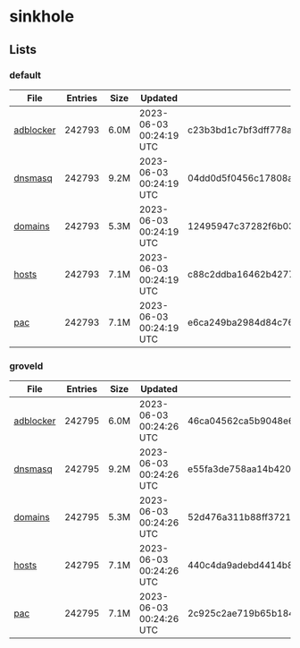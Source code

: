 # sinkhole

## Lists

### default

|File|Entries|Size|Updated|Hash|
|-|-|-|-|-|
|[adblocker](https://raw.githubusercontent.com/groveld/sinkhole/lists/default/adblocker.txt)|242793|6.0M|2023-06-03 00:24:19 UTC|c23b3bd1c7bf3dff778a00cf997292f812d63830c61adf6daface1e66e07a067|
|[dnsmasq](https://raw.githubusercontent.com/groveld/sinkhole/lists/default/dnsmasq.txt)|242793|9.2M|2023-06-03 00:24:19 UTC|04dd0d5f0456c17808a5cdc658ca6eb33a35d229042348f8352eeb0570e26a21|
|[domains](https://raw.githubusercontent.com/groveld/sinkhole/lists/default/domains.txt)|242793|5.3M|2023-06-03 00:24:19 UTC|12495947c37282f6b03173eda36eaa32ccb3ab777ffc7bb3f478d484f9bd8379|
|[hosts](https://raw.githubusercontent.com/groveld/sinkhole/lists/default/hosts.txt)|242793|7.1M|2023-06-03 00:24:19 UTC|c88c2ddba16462b4277f4268625d1de8cfaf799c166935bf6ac13bada5c4ebb2|
|[pac](https://raw.githubusercontent.com/groveld/sinkhole/lists/default/pac.txt)|242793|7.1M|2023-06-03 00:24:19 UTC|e6ca249ba2984d84c76a65df152514a9804b1a30d25a09c3ea009a8182264c5b|

### groveld

|File|Entries|Size|Updated|Hash|
|-|-|-|-|-|
|[adblocker](https://raw.githubusercontent.com/groveld/sinkhole/lists/groveld/adblocker.txt)|242795|6.0M|2023-06-03 00:24:26 UTC|46ca04562ca5b9048e61c61ed050ee1827b76b35f0d8d959058f9f50cfed8f50|
|[dnsmasq](https://raw.githubusercontent.com/groveld/sinkhole/lists/groveld/dnsmasq.txt)|242795|9.2M|2023-06-03 00:24:26 UTC|e55fa3de758aa14b42035443bbc39da2ea719eddbb1eba727786aa003aee9158|
|[domains](https://raw.githubusercontent.com/groveld/sinkhole/lists/groveld/domains.txt)|242795|5.3M|2023-06-03 00:24:26 UTC|52d476a311b88ff3721aede0233bf9a0595e810fe1686ac24b58c7596753e8ee|
|[hosts](https://raw.githubusercontent.com/groveld/sinkhole/lists/groveld/hosts.txt)|242795|7.1M|2023-06-03 00:24:26 UTC|440c4da9adebd4414b8664b31d923514ab9619184bdfeb4cb0904ff78e99fed9|
|[pac](https://raw.githubusercontent.com/groveld/sinkhole/lists/groveld/pac.txt)|242795|7.1M|2023-06-03 00:24:26 UTC|2c925c2ae719b65b1847e87b9ad6815aa0ff1e559154d835ee19f3eb616d0b09|
